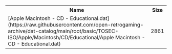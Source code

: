<table>
<tr><th>Name</th><th>Size</th></tr>
<tr><td>[Apple Macintosh - CD - Educational.dat](https://raw.githubusercontent.com/open-retrogaming-archive/dat-catalog/main/root/basic/TOSEC-ISO/Apple/Macintosh/CD/Educational/Apple Macintosh - CD - Educational.dat)</td><td>2861</td></tr>
</table>
